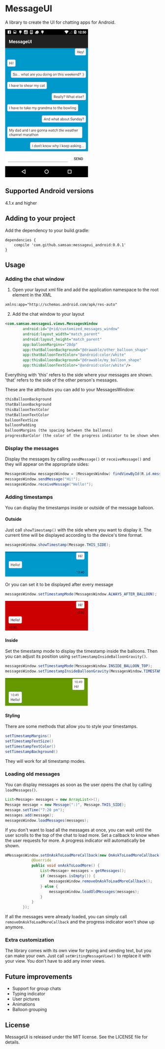 # MessageUI
A library to create the UI for chatting apps for Android.

![Message](/assets/MessageSample.png)

## Supported Android versions
4.1.x and higher

## Adding to your project

Add the dependency to your build.gradle:

	dependencies {
		compile 'com.github.samsao:messageui_android:0.0.1'
	}

## Usage
### Adding the chat window
1) Open your layout xml file and add the application namespace to the root element in the XML

~~~xml
xmlns:app="http://schemas.android.com/apk/res-auto"
~~~

2) Add the chat window to your layout

~~~xml
<com.samsao.messageui.views.MessagesWindow
        android:id="@+id/customized_messages_window"
        android:layout_width="match_parent"
        android:layout_height="match_parent"
        app:balloonMargins="20dp"
        app:thatBalloonBackground="@drawable/other_balloon_shape"
        app:thatBalloonTextColor="@android:color/white"
        app:thisBalloonBackground="@drawable/my_balloon_shape"
        app:thisBalloonTextColor="@android:color/white"/>
~~~
Everything with 'this' refers to the side where your messages are shown. 'that' refers to the side of the other person's messages.

These are the attributes you can add to your MessagesWindow: 

~~~xml
thisBalloonBackground
thatBalloonBackground
thisBalloonTextColor
thatBalloonTextColor
balloonTextSize
balloonPadding
balloonMargins (the spacing between the ballonns)
progressBarColor (the color of the progress indicator to be shown when the user asks for more messages)
~~~

### Display the messages
Display the messages by calling `sendMessage()` or `receiveMessage()` and they will appear on the appropriate sides:

~~~java
MessagesWindow messagesWindow = (MessagesWindow) findViewById(R.id.messages_window);
messagesWindow.sendMessage("Hi!");
messagesWindow.receiveMessage("Hello!");
~~~

### Adding timestamps

You can display the timestamps inside or outside of the message balloon.

#### Outside

Just call `showTimestamp()` with the side where you want to display it. The current time will be displayed according to the device's time format.

~~~java
messagesWindow.showTimestamp(Message.THIS_SIDE);
~~~
![Timestamp outside](/assets/TSOut.png)

Or you can set it to be displayed after every message

~~~java
messagesWindow.setTimestampMode(MessagesWindow.ALWAYS_AFTER_BALLOON);
~~~
![Timestamp after](/assets/TSAfter.png)

#### Inside

Set the timestamp mode to display the timestamp inside the balloons. Then you can adjust its position using `setTimestampInsideBalloonGravity()`.

~~~java
messagesWindow.setTimestampMode(MessagesWindow.INSIDE_BALLOON_TOP);
messagesWindow.setTimestampInsideBalloonGravity(MessagesWindow.TIMESTAMP_INSIDE_BALLOON_GRAVITY_CORNER);
~~~
![Timestamp inside](/assets/TSInside.png)

#### Styling
There are some methods that allow you to style your timestamps.

~~~java
setTimestampMargins()
setTimestampTextSize()
setTimestampTextColor()
setTimestampBackground()
~~~
They will work for all timestamp modes.

### Loading old messages

You can display messages as soon as the user opens the chat by calling `loadMessages()`.

~~~java
List<Message> messages = new ArrayList<>();
Message message = new Message(":)", Message.THIS_SIDE);
message.setTime("7:20 pm");
messages.add(message);
messagesWindow.loadMessages(messages);
~~~

If you don't want to load all the messages at once, you can wait until the user scrolls to the top of the chat to load more. Set a callback to know when the user requests for more. A progress indicator will automatically be shown.

~~~java
mMessagesWindow.setOnAskToLoadMoreCallback(new OnAskToLoadMoreCallback() {
            @Override
            public void onAskToLoadMore() {
                List<Message> messages = getMessages();
                if (messages.isEmpty()) {
                    messagesWindow.removeOnAskToLoadMoreCallback();
                } else {
                    messagesWindow.loadOldMessages(messages);
                }
            }
        });
~~~

If all the messages were already loaded, you can simply call `removeOnAskToLoadMoreCallback` and the progress indicator won't show up anymore.


### Extra customization
The library comes with its own view for typing and sending text, but you can make your own. Just call `setWritingMessageView()` to replace it with your view. You don't have to add any inner views.

## Future improvements
* Support for group chats
* Typing indicator
* User pictures
* Animations
* Balloon grouping



## License
MessageUI is released under the MIT license. See the LICENSE file for details.

